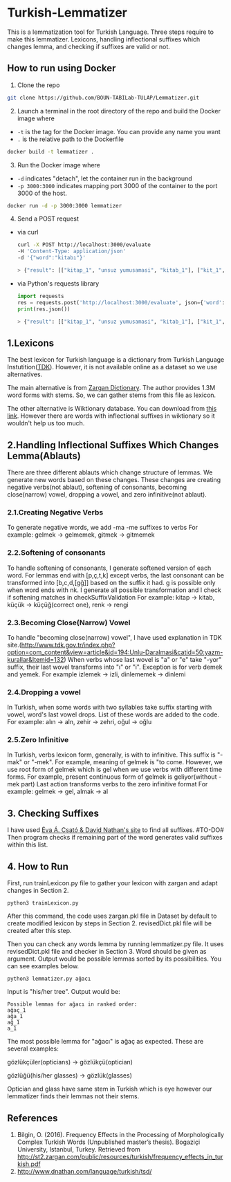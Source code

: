 # Turkish-Lemmatizer
This is a lemmatization tool for Turkish Language. Three steps require to make this lemmatizer. Lexicons, handling inflectional suffixes which changes lemma, and checking if suffixes are valid or not.

## How to run using Docker
1. Clone the repo
```bash
git clone https://github.com/BOUN-TABILab-TULAP/Lemmatizer.git
```
2. Launch a terminal in the root directory of the repo and build the Docker image where
- `-t` is the tag for the Docker image. You can provide any name you want
- `.` is the relative path to the Dockerfile 
```bash
docker build -t lemmatizer .
```
3. Run the Docker image where
- `-d` indicates "detach", let the container run in the background
- `-p 3000:3000` indicates mapping port 3000 of the container to the port 3000 of the host.
```bash
docker run -d -p 3000:3000 lemmatizer
```
4. Send a POST request
- via curl
    ```bash
    curl -X POST http://localhost:3000/evaluate 
   -H 'Content-Type: application/json' 
   -d '{"word":"kitabı"}'

   > {"result": [["kitap_1", "unsuz yumusamasi", "kitab_1"], ["kit_1", "kok", "kit_1"], ["ki_1", "kok", "ki_1"], ["k_1", "kok", "k_1"]]}
    ```
- via Python's requests library
    ```python
    import requests
    res = requests.post('http://localhost:3000/evaluate', json={'word':'kitabı'})
    print(res.json())

    > {"result": [["kitap_1", "unsuz yumusamasi", "kitab_1"], ["kit_1", "kok", "kit_1"], ["ki_1", "kok", "ki_1"], ["k_1", "kok", "k_1"]]}
    ```

## 1.Lexicons
The best lexicon for Turkish language is a dictionary from Turkish Language Instutition([TDK](http://www.tdk.gov.tr/index.php?option=com_gts)). However, it is not available online as a dataset so we use alternatives.

The main alternative is from [Zargan Dictionary](http://st2.zargan.com/duyuru/Zargan_Linguistic_Resources_for_Turkish.html). The author provides 1.3M word forms with stems. So, we can gather stems from this file as lexicon.

The other alternative is Wiktionary database. You can download from [this link](https://dumps.wikimedia.org/trwiktionary/20180201/). However there are words with inflectional suffixes in wiktionary so it wouldn't help us too much.

## 2.Handling Inflectional Suffixes Which Changes Lemma(Ablauts)
There are three different ablauts which change structure of lemmas. We generate new words based on these changes. These changes are creating negative verbs(not ablaut), softening of consonants, becoming close(narrow) vowel, dropping a vowel, and zero infinitive(not ablaut).

### 2.1.Creating Negative Verbs
To generate negative words, we add -ma -me suffixes to verbs
For example: gelmek -> gelmemek, gitmek -> gitmemek

### 2.2.Softening of consonants
To handle softening of consonants, I generate softened version of each word. For lemmas end with [p,ç,t,k] except verbs, the last consonant can be transformed into [b,c,d,[gğ]] based on the suffix it had. g is possible only when word ends with nk. I generate all possible transformation and I check if softening matches in checkSuffixValidation
For example: kitap -> kitab, küçük -> küçüğ(correct one), renk -> rengi

### 2.3.Becoming Close(Narrow) Vowel
To handle "becoming close(narrow) vowel", I have used explanation in TDK site.(http://www.tdk.gov.tr/index.php?option=com_content&view=article&id=194:Unlu-Daralmasi&catid=50:yazm-kurallar&Itemid=132) When verbs whose last wovel is "a" or "e" take "-yor" suffix, their last wovel transforms into "ı" or "i". Exception is for verb demek and yemek.
For example izlemek -> izli, dinlememek -> dinlemi

### 2.4.Dropping a vowel
In Turkish, when some words with two syllables take suffix starting with vowel, word's last vowel drops. List of these words are added to the code.
For example: alın -> aln, zehir -> zehri, oğul -> oğlu 

### 2.5.Zero Infinitive
In Turkish, verbs lexicon form, generally, is with to infinitive. This suffix is "-mak" or "-mek".
For example, meaning of gelmek is "to come. However, we use root form of gelmek which is gel when we use verbs with different time forms. For example, present continuous form of gelmek is geliyor(without -mek part)
Last action transforms verbs to the zero infinitive format
For example: gelmek -> gel, almak -> al

## 3. Checking Suffixes
I have used [Éva Á. Csató & David Nathan's site](http://www.dnathan.com/language/turkish/tsd/) to find all suffixes. #TO-DO# Then program checks if remaining part of the word generates valid suffixes within this list.


## 4. How to Run
First, run trainLexicon.py file to gather your lexicon with zargan and adapt changes in Section 2.
```
python3 trainLexicon.py
```
After this command, the code uses zargan.pkl file in Dataset by default to create modified lexicon by steps in Section 2. revisedDict.pkl file will be created after this step.

Then you can check any words lemma by running lemmatizer.py file. It uses revisedDict.pkl file and checker in Section 3. Word should be given as argument. Output would be possible lemmas sorted by its possibilities. You can see examples below.
```
python3 lemmatizer.py ağacı
```

Input is "his/her tree". Output would be:
```
Possible lemmas for ağacı in ranked order:
ağaç_1
ağa_1
ağ_1
a_1
```
The most possible lemma for "ağacı" is ağaç as expected.
These are several examples:

gözlükçüler(opticians) -> gözlükçü(optician)

gözlüğü(his/her glasses) -> gözlük(glasses)

Optician and glass have same stem in Turkish which is eye however our lemmatizer finds their lemmas not their stems.



## References
1. Bilgin, O. (2016). Frequency Effects in the Processing of Morphologically Complex Turkish Words (Unpublished master’s thesis). Bogaziçi University, Istanbul, Turkey. Retrieved from http://st2.zargan.com/public/resources/turkish/frequency_effects_in_turkish.pdf
2. http://www.dnathan.com/language/turkish/tsd/
